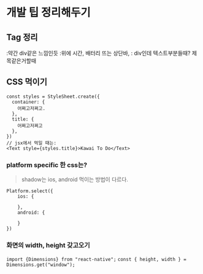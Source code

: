 # 개발 팁 정리해두기

## Tag 정리
<View> :약간 div같은 느낌인듯
<StatusBar>:위에 시간, 배터리 뜨는 상단바,
<Text>: div인데 텍스트부분들때? 제목같은거할때

## CSS 먹이기
```javscript
const styles = StyleSheet.create({
  container: {
    어쩌고저쩌고.
  },
  title: {
    어쩌고저쩌고
  },
})
// jsx에서 먹일 때는:
<Text style={styles.title}>Kawai To Do</Text>
```
### platform specific 한 css는?
> shadow는 ios, android 먹이는 방법이 다르다.

```javscript
Platform.select({
    ios: {

    },
    android: {

    }
})
```
### 화면의 width, height 갖고오기
`import {Dimensions} from "react-native";`
`const { height, width } = Dimensions.get("window");`